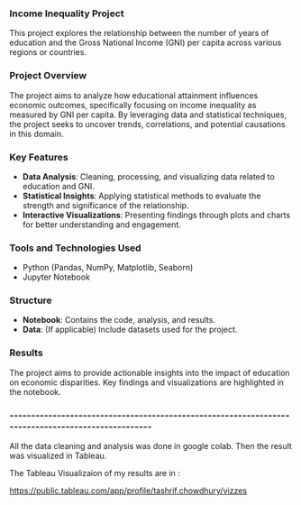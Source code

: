 ### Income Inequality Project

This project explores the relationship between the number of years of education and the Gross National Income (GNI) per capita across various regions or countries.

### Project Overview

The project aims to analyze how educational attainment influences economic outcomes, specifically focusing on income inequality as measured by GNI per capita. By leveraging data and statistical techniques, the project seeks to uncover trends, correlations, and potential causations in this domain.

### Key Features

- **Data Analysis**: Cleaning, processing, and visualizing data related to education and GNI.
- **Statistical Insights**: Applying statistical methods to evaluate the strength and significance of the relationship.
- **Interactive Visualizations**: Presenting findings through plots and charts for better understanding and engagement.

### Tools and Technologies Used

- Python (Pandas, NumPy, Matplotlib, Seaborn)
- Jupyter Notebook
### Structure

- **Notebook**: Contains the code, analysis, and results.
- **Data**: (If applicable) Include datasets used for the project.

### Results

The project aims to provide actionable insights into the impact of education on economic disparities. Key findings and visualizations are highlighted in the notebook.


### --------------------------------------------------------------------------------------------------

All the data cleaning and analysis was done in google colab. Then the result was visualized in Tableau.  

The Tableau Visualizaion of my results are in : 

https://public.tableau.com/app/profile/tashrif.chowdhury/vizzes

